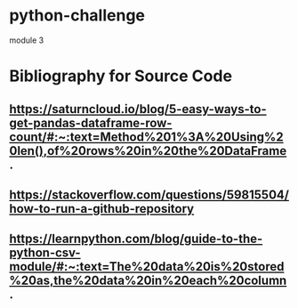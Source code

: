 # python-challenge
module 3
# Bibliography for Source Code
## https://saturncloud.io/blog/5-easy-ways-to-get-pandas-dataframe-row-count/#:~:text=Method%201%3A%20Using%20len(),of%20rows%20in%20the%20DataFrame.
## https://stackoverflow.com/questions/59815504/how-to-run-a-github-repository
## https://learnpython.com/blog/guide-to-the-python-csv-module/#:~:text=The%20data%20is%20stored%20as,the%20data%20in%20each%20column.
